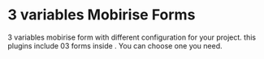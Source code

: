 # 3 variables Mobirise Forms
3 variables mobirise form with different configuration for your project.
this plugins include 03 forms inside . You can choose one you need.
